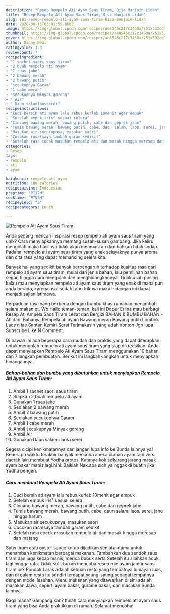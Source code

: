 ```yaml
---
description: "Resep Rempelo Ati Ayam Saus Tiram, Bisa Manjain Lidah"
title: "Resep Rempelo Ati Ayam Saus Tiram, Bisa Manjain Lidah"
slug: 881-resep-rempelo-ati-ayam-saus-tiram-bisa-manjain-lidah
date: 2020-06-16T03:01:55.060Z
image: https://img-global.cpcdn.com/recipes/ae8546c217c3460a/751x532cq70/rempelo-ati-ayam-saus-tiram-foto-resep-utama.jpg
thumbnail: https://img-global.cpcdn.com/recipes/ae8546c217c3460a/751x532cq70/rempelo-ati-ayam-saus-tiram-foto-resep-utama.jpg
cover: https://img-global.cpcdn.com/recipes/ae8546c217c3460a/751x532cq70/rempelo-ati-ayam-saus-tiram-foto-resep-utama.jpg
author: Danny Neal
ratingvalue: 3.3
reviewcount: 7
recipeingredient:
- "1 sachet saori saus tiram"
- "2 buah rempelo ati ayam"
- "1 ruas jahe"
- "2 bawang merah"
- "2 bawang putih"
- "secukupnya Garam"
- "1 cabe merah"
- "secukupnya Minyak goreng"
- " Air"
- " Daun salamlaosserei"
recipeinstructions:
- "Cuci bersih ati ayam lalu rebus kurleb 10menit agar empuk"
- "Setelah empuk iris² sesuai selera"
- "Cincang bawang merah, bawang putih, cabe dan geprek jahe"
- "Tumis bawang merah, bawang putih, cabe, daun salam, laos, serei, jahe hingga harum"
- "Masukan air secukupnya, masukan saori"
- "Cocokan rasa(saya tambah garam sedikit"
- "Setelah rasa cocok masukan rempelo ati dan masak hingga meresap dan matang"
categories:
- Resep
tags:
- rempelo
- ati
- ayam

katakunci: rempelo ati ayam 
nutrition: 186 calories
recipecuisine: Indonesian
preptime: "PT12M"
cooktime: "PT52M"
recipeyield: "3"
recipecategory: Lunch

---
```



![Rempelo Ati Ayam Saus Tiram](https://img-global.cpcdn.com/recipes/ae8546c217c3460a/751x532cq70/rempelo-ati-ayam-saus-tiram-foto-resep-utama.jpg)

Anda sedang mencari inspirasi resep rempelo ati ayam saus tiram yang unik? Cara menyiapkannya memang susah-susah gampang. Jika keliru mengolah maka hasilnya tidak akan memuaskan dan bahkan tidak sedap. Padahal rempelo ati ayam saus tiram yang enak selayaknya punya aroma dan cita rasa yang dapat memancing selera kita.

Banyak hal yang sedikit banyak berpengaruh terhadap kualitas rasa dari rempelo ati ayam saus tiram, mulai dari jenis bahan, lalu pemilihan bahan segar, hingga cara mengolah dan menghidangkannya. Tidak usah pusing kalau mau menyiapkan rempelo ati ayam saus tiram yang enak di mana pun anda berada, karena asal sudah tahu triknya maka hidangan ini dapat menjadi sajian istimewa.

Perpaduan rasa yang berbeda dengan bumbu khas rumahan menambah selara makan qt. Wb Hallo teman-teman, kali ini Dapur Erlina mau berbagi Resep Ati Ampela Saos Tiram Lezat dan Bergizi BAHAN &amp; BUMBU BAHAN - Ati dan. Bahanya Rempela ati ayam Bawang merah Bawang putih Lombok Laos n jae Santan Kemiri Serai Terimakasih yang udah nonton Jgn lupa Subscribe Like N Comment.


Di bawah ini ada beberapa cara mudah dan praktis yang dapat diterapkan untuk mengolah rempelo ati ayam saus tiram yang siap dikreasikan. Anda dapat menyiapkan Rempelo Ati Ayam Saus Tiram menggunakan 10 bahan dan 7 langkah pembuatan. Berikut ini langkah-langkah untuk menyiapkan hidangannya.

<!--inarticleads1-->

##### Bahan-bahan dan bumbu yang dibutuhkan untuk menyiapkan Rempelo Ati Ayam Saus Tiram:

1. Ambil 1 sachet saori saus tiram
1. Siapkan 2 buah rempelo ati ayam
1. Gunakan 1 ruas jahe
1. Sediakan 2 bawang merah
1. Ambil 2 bawang putih
1. Sediakan secukupnya Garam
1. Ambil 1 cabe merah
1. Ambil secukupnya Minyak goreng
1. Ambil  Air
1. Gunakan  Daun salam+laos+serei


Segera cicipi kenikmatannya dan jangan lupa info ke Bunda lainnya ya! Beberapa waktu terakhir banyak mencoba aneka olahan ayam tapi versi daerah lain.membuat Yodha protes. Katanya kok sekarang jarang masak ayam bakar manis lagi.hihi. Baiklah Nak.apa sich ya nggak di buatin jika Yodha pengen. 

<!--inarticleads2-->

##### Cara membuat Rempelo Ati Ayam Saus Tiram:

1. Cuci bersih ati ayam lalu rebus kurleb 10menit agar empuk
1. Setelah empuk iris² sesuai selera
1. Cincang bawang merah, bawang putih, cabe dan geprek jahe
1. Tumis bawang merah, bawang putih, cabe, daun salam, laos, serei, jahe hingga harum
1. Masukan air secukupnya, masukan saori
1. Cocokan rasa(saya tambah garam sedikit
1. Setelah rasa cocok masukan rempelo ati dan masak hingga meresap dan matang


Saus tiram atau oyster sauce kerap dijadikan senjata utama untuk menambah kenikmatan berbagai makanan. Tambahkan dua sendok saus tiram dan juga kecap manis, merica bubuk serta Setelah itu silahkan aduk lagi hingga rata. Tidak sulit bukan mencoba resep mie ayam jamur saus tiram ini? Pondok Laras adalah sebuah resto yang tempatnya lumayan luas, dan di dalam resto itu sendiri terdapat saung-saung sebagai tempatnya dengan model lesehan. Menu makanan yang ditawarkan di sini adalah masakan Jawa, seperti ayam bakar, gurame bakar, dan masakan Sunda lainnya. 

Bagaimana? Gampang kan? Itulah cara menyiapkan rempelo ati ayam saus tiram yang bisa Anda praktikkan di rumah. Selamat mencoba!
